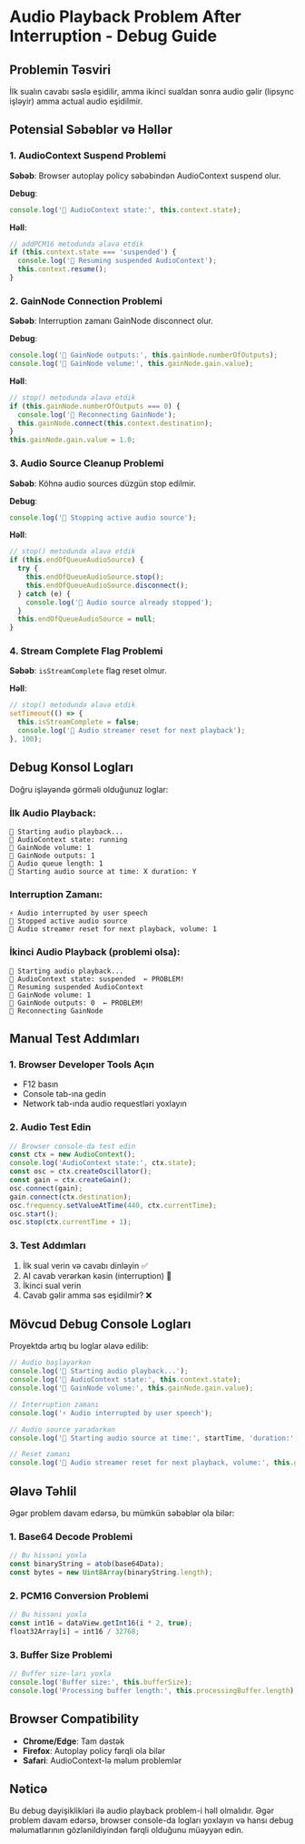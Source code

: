 # Audio Playback Problem After Interruption - Debug Guide

## Problemin Təsviri

İlk sualın cavabı səslə eşidilir, amma ikinci sualdan sonra audio gəlir (lipsync işləyir) amma actual audio eşidilmir.

## Potensial Səbəblər və Həllər

### 1. AudioContext Suspend Problemi

**Səbəb**: Browser autoplay policy səbəbindən AudioContext suspend olur.

**Debug**:
```javascript
console.log('🎵 AudioContext state:', this.context.state);
```

**Həll**:
```javascript
// addPCM16 metodunda əlavə etdik
if (this.context.state === 'suspended') {
  console.log('🎵 Resuming suspended AudioContext');
  this.context.resume();
}
```

### 2. GainNode Connection Problemi

**Səbəb**: Interruption zamanı GainNode disconnect olur.

**Debug**:
```javascript
console.log('🎵 GainNode outputs:', this.gainNode.numberOfOutputs);
console.log('🎵 GainNode volume:', this.gainNode.gain.value);
```

**Həll**:
```javascript
// stop() metodunda əlavə etdik
if (this.gainNode.numberOfOutputs === 0) {
  console.log('🔄 Reconnecting GainNode');
  this.gainNode.connect(this.context.destination);
}
this.gainNode.gain.value = 1.0;
```

### 3. Audio Source Cleanup Problemi

**Səbəb**: Köhnə audio sources düzgün stop edilmir.

**Debug**:
```javascript
console.log('🛑 Stopping active audio source');
```

**Həll**:
```javascript
// stop() metodunda əlavə etdik
if (this.endOfQueueAudioSource) {
  try {
    this.endOfQueueAudioSource.stop();
    this.endOfQueueAudioSource.disconnect();
  } catch (e) {
    console.log('🛑 Audio source already stopped');
  }
  this.endOfQueueAudioSource = null;
}
```

### 4. Stream Complete Flag Problemi

**Səbəb**: `isStreamComplete` flag reset olmur.

**Həll**:
```javascript
// stop() metodunda əlavə etdik
setTimeout(() => {
  this.isStreamComplete = false;
  console.log('🔄 Audio streamer reset for next playback');
}, 100);
```

## Debug Konsol Logları

Doğru işləyəndə görməli olduğunuz loglar:

### İlk Audio Playback:
```
🎵 Starting audio playback...
🎵 AudioContext state: running
🎵 GainNode volume: 1
🎵 GainNode outputs: 1
🎵 Audio queue length: 1
🎵 Starting audio source at time: X duration: Y
```

### Interruption Zamanı:
```
⚡ Audio interrupted by user speech
🛑 Stopped active audio source
🔄 Audio streamer reset for next playback, volume: 1
```

### İkinci Audio Playback (problemi olsa):
```
🎵 Starting audio playback...
🎵 AudioContext state: suspended  ← PROBLEM!
🎵 Resuming suspended AudioContext
🎵 GainNode volume: 1
🎵 GainNode outputs: 0  ← PROBLEM!
🔄 Reconnecting GainNode
```

## Manual Test Addımları

### 1. Browser Developer Tools Açın
- F12 basın
- Console tab-ına gedin
- Network tab-ında audio requestləri yoxlayın

### 2. Audio Test Edin
```javascript
// Browser console-da test edin
const ctx = new AudioContext();
console.log('AudioContext state:', ctx.state);
const osc = ctx.createOscillator();
const gain = ctx.createGain();
osc.connect(gain);
gain.connect(ctx.destination);
osc.frequency.setValueAtTime(440, ctx.currentTime);
osc.start();
osc.stop(ctx.currentTime + 1);
```

### 3. Test Addımları
1. İlk sual verin və cavabı dinləyin ✅
2. AI cavab verərkən kəsin (interruption) 🛑
3. İkinci sual verin
4. Cavab gəlir amma səs eşidilmir? ❌

## Mövcud Debug Console Logları

Proyektdə artıq bu loglar əlavə edilib:

```javascript
// Audio başlayarkən
console.log('🎵 Starting audio playback...');
console.log('🎵 AudioContext state:', this.context.state);
console.log('🎵 GainNode volume:', this.gainNode.gain.value);

// Interruption zamanı
console.log('⚡ Audio interrupted by user speech');

// Audio source yaradarkən
console.log('🎵 Starting audio source at time:', startTime, 'duration:', audioBuffer.duration);

// Reset zamanı
console.log('🔄 Audio streamer reset for next playback, volume:', this.gainNode.gain.value);
```

## Əlavə Təhlil

Əgər problem davam edərsə, bu mümkün səbəblər ola bilər:

### 1. Base64 Decode Problemi
```javascript
// Bu hissəni yoxla
const binaryString = atob(base64Data);
const bytes = new Uint8Array(binaryString.length);
```

### 2. PCM16 Conversion Problemi
```javascript
// Bu hissəni yoxla
const int16 = dataView.getInt16(i * 2, true);
float32Array[i] = int16 / 32768;
```

### 3. Buffer Size Problemi
```javascript
// Buffer size-ları yoxla
console.log('Buffer size:', this.bufferSize);
console.log('Processing buffer length:', this.processingBuffer.length);
```

## Browser Compatibility

- **Chrome/Edge**: Tam dəstək
- **Firefox**: Autoplay policy fərqli ola bilər
- **Safari**: AudioContext-lə məlum problemlər

## Nəticə

Bu debug dəyişiklikləri ilə audio playback problem-i həll olmalıdır. Əgər problem davam edərsə, browser console-da logları yoxlayın və hansı debug məlumatlarının gözlənildiyindən fərqli olduğunu müəyyən edin. 